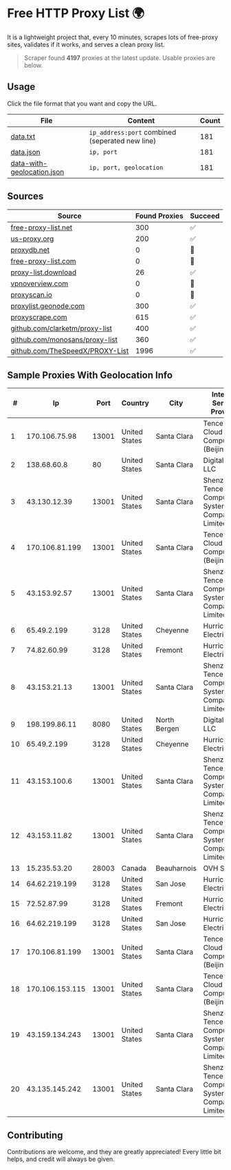 
# Free HTTP Proxy List 🌍

It is a lightweight project that, every 10 minutes, scrapes lots of free-proxy sites, validates if it works, and serves a clean proxy list.


> Scraper found **4197** proxies at the latest update. Usable proxies are below.

## Usage

Click the file format that you want and copy the URL.


|File|Content|Count|
|----|-------|-----|
|[data.txt](https://raw.githubusercontent.com/themiralay/Proxy-List-World/master/data.txt)|`ip_address:port` combined (seperated new line)|181|
|[data.json](https://raw.githubusercontent.com/themiralay/Proxy-List-World/master/data.json)|`ip, port`|181|
|[data-with-geolocation.json](https://raw.githubusercontent.com/themiralay/Proxy-List-World/master/data-with-geolocation.json)|`ip, port, geolocation`|181|

## Sources

|Source|Found Proxies|Succeed|
|------|-------------|-------|
|[free-proxy-list.net](https://free-proxy-list.net)|300|✅|
|[us-proxy.org](https://www.us-proxy.org)|200|✅|
|[proxydb.net](http://proxydb.net)|0|🚫|
|[free-proxy-list.com](https://free-proxy-list.com/?page=&port=&type%5B%5D=http&type%5B%5D=https&up_time=0&search=Search)|0|🚫|
|[proxy-list.download](https://www.proxy-list.download/HTTP)|26|✅|
|[vpnoverview.com](https://vpnoverview.com/privacy/anonymous-browsing/free-proxy-servers)|0|🚫|
|[proxyscan.io](https://www.proxyscan.io)|0|🚫|
|[proxylist.geonode.com](https://proxylist.geonode.com/api/proxy-list?limit=300&page=1&sort_by=lastChecked&sort_type=desc&protocols=http,https)|300|✅|
|[proxyscrape.com](https://api.proxyscrape.com/v2/?request=displayproxies&protocol=http&timeout=10000&country=all&ssl=all&anonymity=all)|615|✅|
|[github.com/clarketm/proxy-list](https://raw.githubusercontent.com/clarketm/proxy-list/master/proxy-list-raw.txt)|400|✅|
|[github.com/monosans/proxy-list](https://raw.githubusercontent.com/monosans/proxy-list/main/proxies/http.txt)|360|✅|
|[github.com/TheSpeedX/PROXY-List](https://raw.githubusercontent.com/TheSpeedX/PROXY-List/master/http.txt)|1996|✅|


## Sample Proxies With Geolocation Info

|#|Ip|Port|Country|City|Internet Service Provider|
|-|--|----|-------|----|-------------------------|
|1|170.106.75.98|13001|United States|Santa Clara|Tencent Cloud Computing (Beijing) Co|
|2|138.68.60.8|80|United States|Santa Clara|DigitalOcean, LLC|
|3|43.130.12.39|13001|United States|Santa Clara|Shenzhen Tencent Computer Systems Company Limited|
|4|170.106.81.199|13001|United States|Santa Clara|Tencent Cloud Computing (Beijing) Co|
|5|43.153.92.57|13001|United States|Santa Clara|Shenzhen Tencent Computer Systems Company Limited|
|6|65.49.2.199|3128|United States|Cheyenne|Hurricane Electric LLC|
|7|74.82.60.99|3128|United States|Fremont|Hurricane Electric LLC|
|8|43.153.21.13|13001|United States|Santa Clara|Shenzhen Tencent Computer Systems Company Limited|
|9|198.199.86.11|8080|United States|North Bergen|DigitalOcean, LLC|
|10|65.49.2.199|3128|United States|Cheyenne|Hurricane Electric LLC|
|11|43.153.100.6|13001|United States|Santa Clara|Shenzhen Tencent Computer Systems Company Limited|
|12|43.153.11.82|13001|United States|Santa Clara|Shenzhen Tencent Computer Systems Company Limited|
|13|15.235.53.20|28003|Canada|Beauharnois|OVH SAS|
|14|64.62.219.199|3128|United States|San Jose|Hurricane Electric LLC|
|15|72.52.87.99|3128|United States|Fremont|Hurricane Electric LLC|
|16|64.62.219.199|3128|United States|San Jose|Hurricane Electric LLC|
|17|170.106.81.199|13001|United States|Santa Clara|Tencent Cloud Computing (Beijing) Co|
|18|170.106.153.115|13001|United States|Santa Clara|Tencent Cloud Computing (Beijing) Co|
|19|43.159.134.243|13001|United States|Santa Clara|Shenzhen Tencent Computer Systems Company Limited|
|20|43.135.145.242|13001|United States|Santa Clara|Shenzhen Tencent Computer Systems Company Limited|



## Contributing

Contributions are welcome, and they are greatly appreciated! Every
little bit helps, and credit will always be given.

